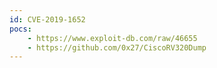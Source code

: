```yaml
---
id: CVE-2019-1652
pocs: 
    - https://www.exploit-db.com/raw/46655
    - https://github.com/0x27/CiscoRV320Dump
---
```

